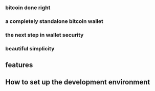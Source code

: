 ### bitcoin done right


### a completely standalone bitcoin wallet


### the next step in wallet security


### beautiful simplicity


## features


## How to set up the development environment
